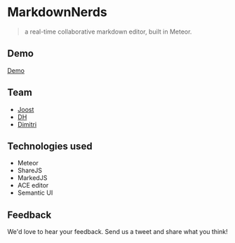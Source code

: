 # MarkdownNerds
> a real-time collaborative markdown editor, built in Meteor.

## Demo
[Demo](http://mdnerds.meteord.com)

## Team
- [Joost](https://twitter.com/joostouwerling)
- [DH](https://twitter.com/dhfromkorea)
- [Dimitri](https://twitter.com/dimitriwalters)

## Technologies used
- Meteor
- ShareJS
- MarkedJS
- ACE editor
- Semantic UI

## Feedback
We'd love to hear your feedback. Send us a tweet and share what you think!
